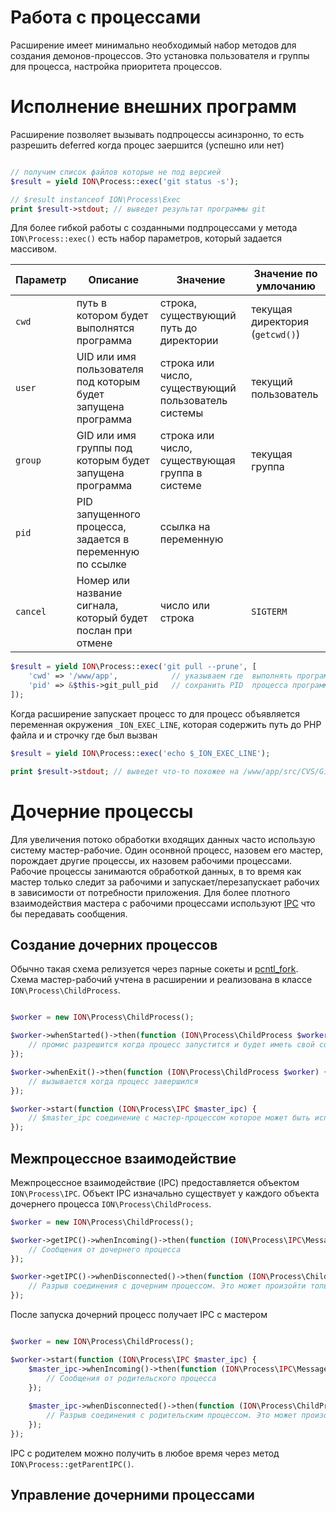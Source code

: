 Работа с процессами
====

Расширение имеет минимально необходимый набор методов для создания демонов-процессов. 
Это установка пользователя и группы для процесса, настройка приоритета процессов.

# Исполнение внешних программ

Расширение позволяет вызывать подпроцессы асинзронно, то есть разрешить deferred когда процес заершится (успешно или нет)

```php

// получим список файлов которые не под версией
$result = yield ION\Process::exec('git status -s');

// $result instanceof ION\Process\Exec
print $result->stdout; // выведет результат программы git
```

Для более гибкой работы с созданными подпроцессами у метода `ION\Process::exec()` есть набор параметров, который задается массивом.
 
| Параметр | Описание            | Значение                | Значение по умлочанию |
| -------- | ------------------- | ----------------------- | --------------------- |
| `cwd`    | путь в котором будет выполнятся программа | строка, существующий путь до директории | текущая директория (`getcwd()`) |
| `user`   | UID или имя пользователя под которым будет запущена программа | строка или число, существующий пользователь системы | текущий пользователь |
| `group`  | GID или имя группы под которым будет запущена программа | строка или число, существующая группа в системе | текущая группа |
| `pid`    | PID запущенного процесса, задается в переменную по ссылке | ссылка на переменную | |
| `cancel` | Номер или название сигнала, который будет послан при отмене | число или строка | `SIGTERM` |


```php
$result = yield ION\Process::exec('git pull --prune', [
    'cwd' => '/www/app',            // указываем где  выполнять программу
    'pid' => &$this->git_pull_pid   // сохранить PID  процесса программы в свойство 
]);
```

Когда расширение запускает процесс то для процесс объявляется переменная окружения `_ION_EXEC_LINE`, 
которая содержить путь до PHP файла и и строчку где был вызван


```php
$result = yield ION\Process::exec('echo $_ION_EXEC_LINE');

print $result->stdout; // выведет что-то похожее на /www/app/src/CVS/GitDriver.php:562
```

# Дочерние процессы

Для увеличения потоко обработки входящих данных часто использую систему мастер-рабочие. 
Один осонвной процесс, назовем его мастер, порождает другие процессы, их назовем рабочими процессами. 
Рабочие процессы занимаются обработкой данных, в то время как мастер только следит за рабочими 
и запускает/перезапускает рабочих в зависимости от потребности приложения. Для более плотного взаимодействия мастера с 
рабочими процессами используют [IPC](https://en.wikipedia.org/wiki/Inter-process_communication) что бы передавать сообщения.

## Создание дочерних процессов

Обычно такая схема релизуется через парные сокеты и [pcntl_fork](http://docs.php.net/pcntl_fork). 
Схема мастер-рабочий учтена в расширении и реализована в классе `ION\Process\ChildProcess`.


```php

$worker = new ION\Process\ChildProcess();

$worker->whenStarted()->then(function (ION\Process\ChildProcess $worker) {
    // промис разрешится когда процесс запустится и будет иметь свой собственный PID
});

$worker->whenExit()->then(function (ION\Process\ChildProcess $worker) {
    // вызывается когда процесс завершился
});

$worker->start(function (ION\Process\IPC $master_ipc) {
    // $master_ipc соединение с мастер-процессом которое может быть использавнно для передачи сообщений
});

```

## Межпроцессное взаимодействие

Межпроцессное взаимодействие (IPC) предоставляется объектом `ION\Process\IPC`. 
Объект IPC изначально существует у каждого объекта дочернего процесса `ION\Process\ChildProcess`.

```php
$worker = new ION\Process\ChildProcess();

$worker->getIPC()->whenIncoming()->then(function (ION\Process\IPC\Message $message) {
    // Сообщения от дочернего процесса
});

$worker->getIPC()->whenDisconnected()->then(function (ION\Process\ChildProcess $worker) {
    // Разрыв соединения с дочерним процессом. Это может произойти только из-за завершения процесса
});

```

После запуска дочерний процесс получает IPC с мастером

```php

$worker = new ION\Process\ChildProcess();

$worker->start(function (ION\Process\IPC $master_ipc) {
    $master_ipc->whenIncoming()->then(function (ION\Process\IPC\Message $message) {
        // Сообщения от родительского процесса
    });
    
    $master_ipc->whenDisconnected()->then(function (ION\Process\ChildProcess $worker) {
        // Разрыв соединения с родительским процессом. Это может произойти только из-за завершения родительского процесса
    });
});

```

IPC с родителем можно получить в любое время через метод `ION\Process::getParentIPC()`.


## Управление дочерними процессами
